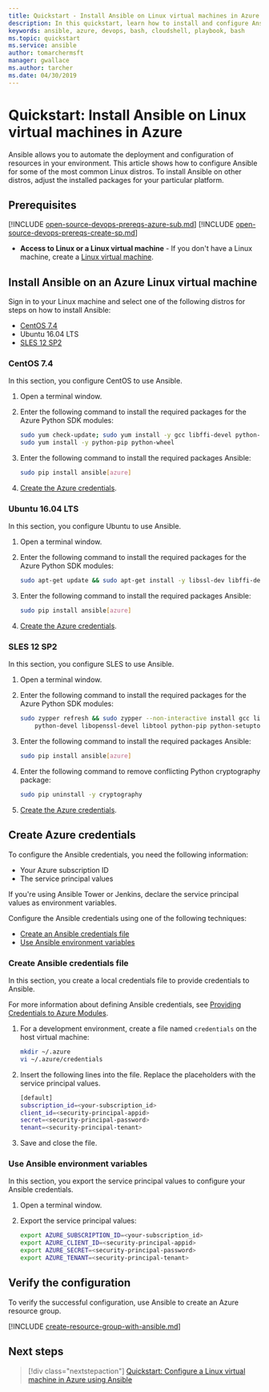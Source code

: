 ```yaml
---
title: Quickstart - Install Ansible on Linux virtual machines in Azure 
description: In this quickstart, learn how to install and configure Ansible for managing Azure resources on Ubuntu, CentOS, and SLES
keywords: ansible, azure, devops, bash, cloudshell, playbook, bash
ms.topic: quickstart
ms.service: ansible
author: tomarchermsft
manager: gwallace
ms.author: tarcher
ms.date: 04/30/2019
---
```


# Quickstart: Install Ansible on Linux virtual machines in Azure

Ansible allows you to automate the deployment and configuration of resources in your environment. This article shows how to configure Ansible for some of the most common Linux distros. To install Ansible on other distros, adjust the installed packages for your particular platform. 

## Prerequisites

[!INCLUDE [open-source-devops-prereqs-azure-sub.md](../includes/open-source-devops-prereqs-azure-subscription.md)]
[!INCLUDE [open-source-devops-prereqs-create-sp.md](../includes/open-source-devops-prereqs-create-service-principal.md)]
- **Access to Linux or a Linux virtual machine** -  If you don't have a Linux machine, create a [Linux virtual machine](/azure/virtual-network/quick-create-cli).

## Install Ansible on an Azure Linux virtual machine

Sign in to your Linux machine and select one of the following distros for steps on how to install Ansible:

- [CentOS 7.4](#centos-74)
- Ubuntu 16.04 LTS
- [SLES 12 SP2](#sles-12-sp2)

### CentOS 7.4

In this section, you configure CentOS to use Ansible.

1. Open a terminal window.

1. Enter the following command to install the required packages for the Azure Python SDK modules:

    ```bash
    sudo yum check-update; sudo yum install -y gcc libffi-devel python-devel openssl-devel epel-release
    sudo yum install -y python-pip python-wheel
    ```

1. Enter the following command to install the required packages Ansible:

    ```bash
    sudo pip install ansible[azure]
    ```

1. [Create the Azure credentials](#create-azure-credentials).

### Ubuntu 16.04 LTS

In this section, you configure Ubuntu to use Ansible.

1. Open a terminal window.

1. Enter the following command to install the required packages for the Azure Python SDK modules:

    ```bash
    sudo apt-get update && sudo apt-get install -y libssl-dev libffi-dev python-dev python-pip
    ```

1. Enter the following command to install the required packages Ansible:

    ```bash
    sudo pip install ansible[azure]
    ```

1. [Create the Azure credentials](#create-azure-credentials).

### SLES 12 SP2

In this section, you configure SLES to use Ansible.

1. Open a terminal window.

1. Enter the following command to install the required packages for the Azure Python SDK modules:

    ```bash
    sudo zypper refresh && sudo zypper --non-interactive install gcc libffi-devel-gcc5 make \
        python-devel libopenssl-devel libtool python-pip python-setuptools
    ```

1. Enter the following command to install the required packages Ansible:

    ```bash
    sudo pip install ansible[azure]
    ```

1. Enter the following command to remove conflicting Python cryptography package:

    ```bash
    sudo pip uninstall -y cryptography
    ```

1. [Create the Azure credentials](#create-azure-credentials).

## Create Azure credentials

To configure the Ansible credentials, you need the following information:

* Your Azure subscription ID 
* The service principal values

If you're using Ansible Tower or Jenkins, declare the service principal values as environment variables.

Configure the Ansible credentials using one of the following techniques:

- [Create an Ansible credentials file](#file-credentials)
- [Use Ansible environment variables](#env-credentials)

### <span id="file-credentials"/> Create Ansible credentials file

In this section, you create a local credentials file to provide credentials to Ansible. 

For more information about defining Ansible credentials, see [Providing Credentials to Azure Modules](https://docs.ansible.com/ansible/guide_azure.html#providing-credentials-to-azure-modules).

1. For a development environment, create a file named `credentials` on the host virtual machine:

    ```bash
    mkdir ~/.azure
    vi ~/.azure/credentials
    ```

1. Insert the following lines into the file. Replace the placeholders with the service principal values.

    ```bash
    [default]
    subscription_id=<your-subscription_id>
    client_id=<security-principal-appid>
    secret=<security-principal-password>
    tenant=<security-principal-tenant>
    ```

1. Save and close the file.

### <span id="env-credentials"/>Use Ansible environment variables

In this section, you export the service principal values to configure your Ansible credentials.

1. Open a terminal window.

1. Export the service principal values:

    ```bash
    export AZURE_SUBSCRIPTION_ID=<your-subscription_id>
    export AZURE_CLIENT_ID=<security-principal-appid>
    export AZURE_SECRET=<security-principal-password>
    export AZURE_TENANT=<security-principal-tenant>
    ```

## Verify the configuration

To verify the successful configuration, use Ansible to create an Azure resource group.

[!INCLUDE [create-resource-group-with-ansible.md](includes/ansible-snippet-create-resource-group.md)]

## Next steps

> [!div class="nextstepaction"] 
> [Quickstart: Configure a Linux virtual machine in Azure using Ansible](./vm-configure.md)
